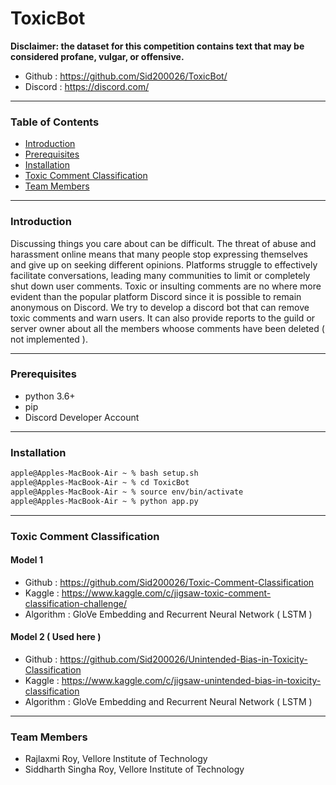 # ToxicBot

**Disclaimer: the dataset for this competition contains text that may be considered profane, vulgar, or offensive.**

- Github : https://github.com/Sid200026/ToxicBot/
- Discord : https://discord.com/

---

### Table of Contents

- [ Introduction ](#introduction)
- [ Prerequisites](#prereq)
- [ Installation](#installation)
- [ Toxic Comment Classification](#toxic)
- [ Team Members](#team)

---

<a name="introduction" />

### Introduction

Discussing things you care about can be difficult. The threat of abuse and harassment online means that many people stop expressing themselves and give up on seeking different opinions. Platforms struggle to effectively facilitate conversations, leading many communities to limit or completely shut down user comments. Toxic or insulting comments are no where more evident than the popular platform Discord since it is possible to remain anonymous on Discord. We try to develop a discord bot that can remove toxic comments and warn users. It can also provide reports to the guild or server owner about all the members whoose comments have been deleted ( not implemented ).

---

<a name="prereq" />

### Prerequisites

- python 3.6+
- pip
- Discord Developer Account

---

<a name="installation" />

### Installation

```bash
apple@Apples-MacBook-Air ~ % bash setup.sh
apple@Apples-MacBook-Air ~ % cd ToxicBot
apple@Apples-MacBook-Air ~ % source env/bin/activate
apple@Apples-MacBook-Air ~ % python app.py
```

---

<a name="toxic" />

### Toxic Comment Classification

#### Model 1
- Github : https://github.com/Sid200026/Toxic-Comment-Classification
- Kaggle : https://www.kaggle.com/c/jigsaw-toxic-comment-classification-challenge/
- Algorithm : GloVe Embedding and Recurrent Neural Network ( LSTM )

#### Model 2 ( Used here )
- Github : https://github.com/Sid200026/Unintended-Bias-in-Toxicity-Classification
- Kaggle : https://www.kaggle.com/c/jigsaw-unintended-bias-in-toxicity-classification
- Algorithm : GloVe Embedding and Recurrent Neural Network ( LSTM )

---

<a name="team" />

### Team Members

- Rajlaxmi Roy, Vellore Institute of Technology
- Siddharth Singha Roy, Vellore Institute of Technology

